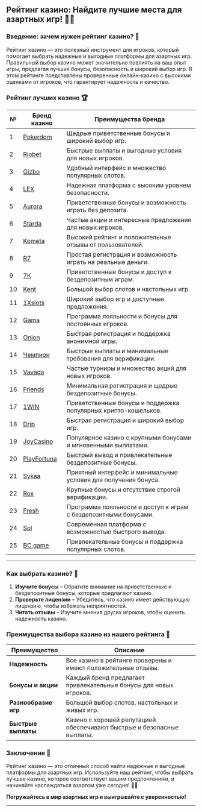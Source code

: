 ## Рейтинг казино: Найдите лучшие места для азартных игр! 🏅🎲

### Введение: зачем нужен рейтинг казино? 🎯

Рейтинг казино — это полезный инструмент для игроков, который помогает выбрать надежные и выгодные платформы для азартных игр. Правильный выбор казино может значительно повлиять на ваш опыт игры, предлагая лучшие бонусы, безопасность и широкий выбор игр. В этом рейтинге представлены проверенные онлайн-казино с высокими оценками от игроков, что гарантирует надежность и качество. 

### Рейтинг лучших казино 🏆

| №  | Бренд казино  | Преимущества бренда                                            |
|----|---------------|---------------------------------------------------------------|
| 1  | [Pokerdom](https://brandplay.link/4k77v2yx) | Щедрые приветственные бонусы и широкий выбор игр.           |
| 2  | [Riobet](https://brandplay.link/7xBLTPyj) | Быстрые выплаты и выгодные условия для новых игроков.         |
| 3  | [Gizbo](https://brandplay.link/bprXw4YV) | Удобный интерфейс и множество популярных слотов.              |
| 4  | [LEX](https://brandplay.link/zW4hdDFV) | Надежная платформа с высоким уровнем безопасности.            |
| 5  | [Aurora](https://10trafic-stat2.com/click/668546556bcc6313411604bd/6766/13032/subaccount) | Приветственные бонусы и возможность играть без депозита.      |
| 6  | [Starda](https://brandplay.link/fB7xwRFL) | Частые акции и интересные предложения для новых игроков.      |
| 7  | [Kometa](https://brandplay.link/8ZymQJV8) | Высокий рейтинг и положительные отзывы от пользователей.      |
| 8  | [R7](https://brandplay.link/bMd3Yjsw) | Простая регистрация и возможность играть на реальные деньги.  |
| 9  | [7K](https://brandplay.link/BvQyFShp) | Приветственные бонусы и доступ к бездепозитным играм.        |
| 10 | [Kent](https://brandplay.link/Fv2WP3js) | Большой выбор слотов и настольных игр.                       |
| 11 | [1Xslots](https://brandplay.link/hSB1khtr) | Широкий выбор игр и доступные предложения.                    |
| 12 | [Gama](https://brandplay.link/j6NMKsDz) | Программа лояльности и бонусы для постоянных игроков.         |
| 13 | [Onion](https://brandplay.link/zBGRVpQ9) | Быстрая регистрация и поддержка анонимной игры.              |
| 14 | [Чемпион](https://temon-gter.cfd/go/lRq?p80412p304504pcc44t17455) | Быстрые выплаты и минимальные требования для верификации.    |
| 15 | [Vavada](https://vavadapartner.pro/?promo=ea5c9275-6854-4505-94fc-95ab18221945-linkb2) | Частые турниры и множество акций для новых игроков.           |
| 16 | [Friends](https://gofriends.vc/linkb2) | Минимальная регистрация и щедрые бездепозитные бонусы.       |
| 17 | [1WIN](https://brandplay.link/smXVpBbG) | Приветственные бонусы и поддержка популярных крипто-кошельков. |
| 18 | [Drip](https://drp-ircp01.com/c07e6a3db) | Быстрая регистрация и широкий выбор игр.                     |
| 19 | [JoyCasino](https://rpc30.call2me.pro/?/ru/registration?apkpop=0&partner=p24970p3291217pc98f) | Популярное казино с крупными бонусами и мгновенными выплатами. |
| 20 | [PlayFortuna](https://fortunapromo.net/alt/playfortuna/registration?0dc4a9362a71feb7e3f165fb8e766f70) | Быстрый вывод и привлекательные бездепозитные бонусы.         |
| 21 | [Sykaa](https://s-two-way.com/?source=linkb2&pid=30697) | Приятный интерфейс и минимальные условия для получения бонуса. |
| 22 | [Rox](https://rox-pvwfpjgcxe.com/cb1ee18a5) | Крупные бонусы и отсутствие строгой верификации.              |
| 23 | [Fresh](https://fresh-eumwkxwao.com/c3f7b485d) | Программа лояльности и доступ к играм с бездепозитными бонусами. |
| 24 | [Sol](https://sol-mmtdzfbaco.com/cb2415bca) | Современная платформа с возможностью быстрого вывода.         |
| 25 | [BC.game](https://partnerbcgame.com/dcc53d441) | Привлекательные бонусы и поддержка популярных слотов.         |

---

### Как выбрать казино? 🎲

1. **Изучите бонусы** – Обратите внимание на приветственные и бездепозитные бонусы, которые предлагают казино.
2. **Проверьте лицензии** – Убедитесь, что казино имеет действующую лицензию, чтобы избежать неприятностей.
3. **Читать отзывы** – Изучите мнения других игроков, чтобы оценить надежность казино.

### Преимущества выбора казино из нашего рейтинга 🎉

| Преимущество                   | Описание                                                       |
|--------------------------------|---------------------------------------------------------------|
| **Надежность**                 | Все казино в рейтинге проверены и имеют положительные отзывы.|
| **Бонусы и акции**            | Каждый бренд предлагает привлекательные бонусы для новых игроков.|
| **Разнообразие игр**          | Большой выбор слотов, настольных и живых игр.                |
| **Быстрые выплаты**           | Казино с хорошей репутацией обеспечивают быстрые и безопасные выплаты. |

### Заключение 📝

Рейтинг казино — это отличный способ найти надежные и выгодные платформы для азартных игр. Используйте наш рейтинг, чтобы выбрать лучшее казино, которое соответствует вашим предпочтениям, и начинайте наслаждаться азартом уже сегодня! 🎰💵

**Погружайтесь в мир азартных игр и выигрывайте с уверенностью!**

---
